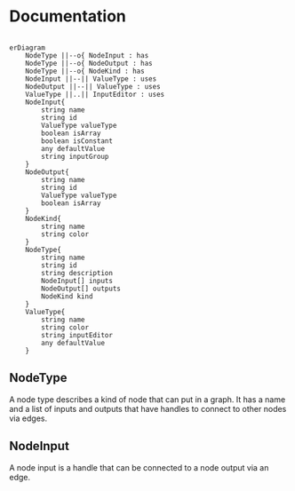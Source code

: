 # Documentation

```mermaid

erDiagram
    NodeType ||--o{ NodeInput : has
    NodeType ||--o{ NodeOutput : has
    NodeType ||--o{ NodeKind : has
    NodeInput ||--|| ValueType : uses
    NodeOutput ||--|| ValueType : uses
    ValueType ||..|| InputEditor : uses
    NodeInput{
        string name
        string id
        ValueType valueType
        boolean isArray
        boolean isConstant
        any defaultValue
        string inputGroup
    }
    NodeOutput{
        string name
        string id
        ValueType valueType
        boolean isArray
    }
    NodeKind{
        string name
        string color
    }
    NodeType{
        string name
        string id
        string description
        NodeInput[] inputs
        NodeOutput[] outputs
        NodeKind kind
    }
    ValueType{
        string name
        string color
        string inputEditor
        any defaultValue
    }
```

## NodeType

A node type describes a kind of node that can put in a graph. It has a name and a list of inputs and outputs that have handles to connect to other nodes via edges.

## NodeInput

A node input is a handle that can be connected to a node output via an edge. 


